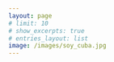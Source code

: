 ```yaml
---
layout: page
# limit: 10
# show_excerpts: true
# entries_layout: list
image: /images/soy_cuba.jpg
---
```



